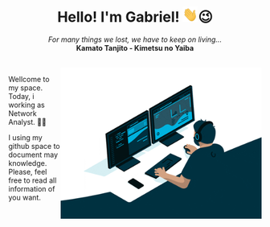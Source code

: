 <h1 align="center">
    Hello! I'm Gabriel! <img src="hi.gif" height="30px" width="30px" alt="GIF">😉
</h1>
<p align="center">
    <i>For many things we lost, we have to keep on living...</i>
    <br>
    <b>Kamato Tanjito - Kimetsu no Yaiba</b>
</p>
<br>
<img align="right" width="400px" alt="GIF" src="Coding-Work.gif">
<div align="left">
    <p>
        Wellcome to my space. Today, i working as Network Analyst. 🧑‍💻
    </p>
    <p>
        I using my github space to document may knowledge.<br>
        Please, feel free to read all information of you want.
    </p>
</div>
